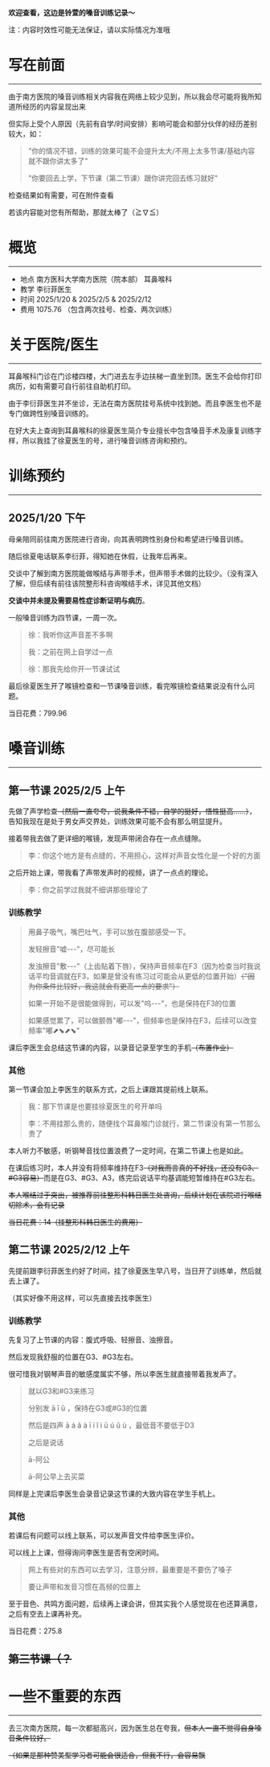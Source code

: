 **欢迎查看，这边是铃萱的嗓音训练记录～**

注：内容时效性可能无法保证，请以实际情况为准哦

# 写在前面

---

由于南方医院的嗓音训练相关内容我在网络上较少见到，所以我会尽可能将我所知道所经历的内容呈现出来

但实际上受个人原因（先前有自学/时间安排）影响可能会和部分伙伴的经历差别较大，如：

> "你的情况不错，训练的效果可能不会提升太大/不用上太多节课/基础内容就不跟你讲太多了"
>
> "你要回去上学，下节课（第二节课）跟你讲完回去练习就好"

检查结果如有需要，可在附件查看

若该内容能对您有所帮助，那就太棒了（≧∇≦）

# 概览

---

- 地点  南方医科大学南方医院（院本部） 耳鼻喉科
- 教学  李衍菲医生
- 时间  2025/1/20 & 2025/2/5 & 2025/2/12
- 费用  1075.76  （包含两次挂号、检查、两次训练）

# 关于医院/医生

---

耳鼻喉科门诊在门诊楼四楼，大门进去左手边扶梯一直坐到顶。医生不会给你打印病历，如有需要可自行前往自助机打印。

由于李衍菲医生并不坐诊，无法在南方医院挂号系统中找到她。而且李医生也不是专门做跨性别嗓音训练的。

在好大夫上查询到耳鼻喉科的徐夏医生简介专业擅长中包含嗓音手术及康复训练字样，所以我挂了徐夏医生的号，进行嗓音训练咨询和预约。

# 训练预约

---

## 2025/1/20 下午

母亲陪同前往南方医院进行咨询，向其表明跨性别身份和希望进行嗓音训练。

随后徐夏电话联系李衍菲，得知她在休假，让我年后再来。

交谈中了解到南方医院能做喉结与声带手术，但声带手术做的比较少。（没有深入了解，但后续有前往该院整形科咨询喉结手术，详见其他文档）

**交谈中并未提及需要易性症诊断证明与病历**。

一般嗓音训练为四节课，一周一次。

> 徐：我听你这声音差不多啊
>
> 我：之前在网上自学过一点
>
> 徐：那我先给你开一节课试试

最后徐夏医生开了喉镜检查和一节课嗓音训练，看完喉镜检查结果说没有什么问题。

当日花费：799.96

# 嗓音训练

---

## 第一节课  2025/2/5 上午

先做了声学检查~~（然后一直夸夸，说我条件不错，自学的挺好，悟性挺高……）~~，告知我现在是处于男女声交界处，训练效果可能不会有那么明显提升。

接着带我去做了更详细的喉镜，发现声带闭合存在一点点缝隙。

> 李：你这个地方是有点缝的，不用担心，这样对声音女性化是一个好的方面

之后开始上课，带我看了声带发声时的视频，讲了一点点的理论。

> 李：你之前学过我就不细讲那些理论了

### 训练教学

> 用鼻子吸气，嘴巴吐气，手可以放在腹部感受一下。
>
> 发轻擦音"嘘---"，尽可能长
>
> 发浊擦音"敷---"（上齿贴着下唇），保持声音频率在F3（因为检查当时我说话平均音调就在F3，如果是曾没有练习过可能会从更低的位置开始）~~（"因为你条件比较好，我这就会有更高一点的要求"）~~
>
> 如果一开始不是很能做得到，可以发"呜---"，也是保持在F3的位置
>
> 如果感觉累了，可以做颤唇"嘟---"，但频率也是保持在F3，后续可以改变频率"嘟⬈⬊⬈⬊"

课后李医生会总结这节课的内容，以录音记录至学生的手机~~（布置作业）~~

### 其他

第一节课会加上李医生的联系方式，之后上课跟其提前线上联系。

> 我：那下节课是也要挂徐夏医生的号开单吗
>
> 李：不用挂那么贵的，随便找个耳鼻喉门诊就行，第二节课没有第一节那么贵了

本人听力不敏感，听钢琴音找位置浪费了一定时间，在第二节课上也是如此。

在课后练习时，本人并没有将频率维持在F3~~（对我而言真的不好找，还没有G3、#G3容易）~~而是在G3、#G3、A3，练完后说话平均基调能短暂维持在#G3左右。

~~本人喉结过于突出，被推荐前往整形科韩日医生处咨询，后续计划在该院进行喉结切除术，会有记录~~

~~当日花费：14（挂整形科韩日医生的费用）~~



## 第二节课  2025/2/12 上午

先提前跟李衍菲医生约好了时间，挂了徐夏医生早八号，当日开了训练单，然后就去上课了。

（其实好像不用这样，可以先直接去找李医生）

### 训练教学

先复习了上节课的内容：腹式呼吸、轻擦音、浊擦音。

然后发现我舒服的位置在G3、#G3左右。

很可惜我对钢琴声音的敏感度属实不够，所以李医生就直接带着我发声了。

> 就以G3和#G3来练习
>
> 分别发 ā  ī  ū ，保持在G3或#G3的位置
>
> 然后是四声 ā á ǎ à  ī í ǐ ì  ū ú ǔ ù ，最低音不要低于D3
>
> 之后是说话
>
> ā-阿公
>
> ā-阿公早上去买菜

同样是上完课后李医生会录音记录这节课的大致内容在学生手机上。

### 其他

若课后有问题可以线上联系，可以发声音文件给李医生评价。

可以线上上课，但得询问李医生是否有空闲时间。

> 网上有些对的东西可以去学习，注意分辨，最重要是不要伤了嗓子
>
> 要让声带和发音习惯在高频的位置上

至于音色、共鸣方面问题，后续再上课会讲，但其实我个人感觉现在也还算满意，之后有空去上课再补充。

当日花费：275.8

## ~~第三节课（？~~



# 一些不重要的东西

---

去三次南方医院，每一次都挺高兴，因为医生总在夸我，~~但本人一直不觉得自身嗓音条件较好。~~

~~（如果是那种赞美型学习者可能会很适合，但我不行，会容易飘~~

